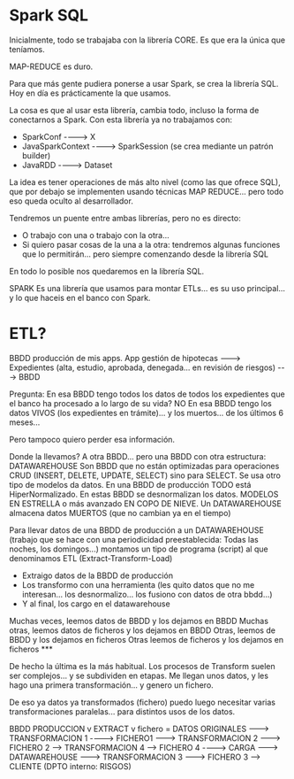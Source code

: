 # Spark SQL

Inicialmente, todo se trabajaba con la librería CORE.
Es que era la única que teníamos.

MAP-REDUCE es duro.

Para que más gente pudiera ponerse a usar Spark, se crea la librería SQL.
Hoy en día es prácticamente la que usamos.

La cosa es que al usar esta librería, cambia todo, incluso la forma de conectarnos a Spark.
Con esta librería ya no trabajamos con:
- SparkConf         ----> X
- JavaSparkContext  ----> SparkSession (se crea mediante un patrón builder)
- JavaRDD           ----> Dataset<Row>

La idea es tener operaciones de más alto nivel (como las que ofrece SQL), que por debajo se implementen usando técnicas MAP REDUCE...
pero todo eso queda oculto al desarrollador.

Tendremos un puente entre ambas librerías, pero no es directo:
- O trabajo con una o trabajo con la otra...
- Si quiero pasar cosas de la una a la otra: tendremos algunas funciones que lo permitirán... pero siempre comenzando desde la librería SQL

En todo lo posible nos quedaremos en la librería SQL.


SPARK Es una librería que usamos para montar ETLs... es su uso principal... y lo que haceis en el banco con Spark.

# ETL?

BBDD producción de mis apps.
App gestión de hipotecas ---> Expedientes (alta, estudio, aprobada, denegada... en revisión de riesgos) ---> BBDD

Pregunta: En esa BBDD tengo todos los datos de todos los expedientes que el banco ha procesado a lo largo de su vida? NO
En esa BBDD tengo los datos VIVOS (los expedientes en trámite)... y los muertos... de los últimos 6 meses...

Pero tampoco quiero perder esa información.

Donde la llevamos? A otra BBDD... pero una BBDD con otra estructura: DATAWAREHOUSE
Son BBDD que no están optimizadas para operaciones CRUD (INSERT, DELETE, UPDATE, SELECT) sino para SELECT.
Se usa otro tipo de modelos da datos. En una BBDD de producción TODO está HiperNormalizado.
En estas BBDD se desnormalizan los datos. MODELOS EN ESTRELLA o más avanzado EN COPO DE NIEVE.
Un DATAWAREHOUSE almacena datos MUERTOS (que no cambian ya en el tiempo)

Para llevar datos de una BBDD de producción a un DATAWAREHOUSE (trabajo que se hace con una periodicidad preestablecida: Todas las noches, los domingos...)
montamos un tipo de programa (script) al que denominamos ETL (Extract-Transform-Load)
- Extraigo datos de la BBDD de producción
- Los transformo con una herramienta (les quito datos que no me interesan... los desnormalizo... los fusiono con datos de otra bbdd...)
- Y al final, los cargo en el datawarehouse

Muchas veces, leemos datos de BBDD y los dejamos en BBDD
Muchas otras, leemos datos de ficheros y los dejamos en BBDD
Otras, leemos de BBDD y los dejamos en ficheros
Otras leemos de ficheros y los dejamos en ficheros ***

De hecho la última es la más habitual.
Los procesos de Transform suelen ser complejos... y se subdividen en etapas.
Me llegan unos datos, y les hago una primera transformación... y genero un fichero.

De eso ya datos ya transformados (fichero) puedo luego necesitar varias transformaciones paralelas... para distintos usos de los datos.

BBDD PRODUCCION
       v
    EXTRACT
       v 
    fichero = DATOS ORIGINALES ---> TRANSFORMACION 1  ----> FICHERO1 ---> TRANSFORMACION 2 ---> FICHERO 2 --> TRANSFORMACION 4 --> FICHERO 4 ----> CARGA ---> DATAWAREHOUSE
                                                                    ---> TRANSFORMACION 3 ---> FICHERO 3 --> CLIENTE (DPTO interno: RISGOS)
